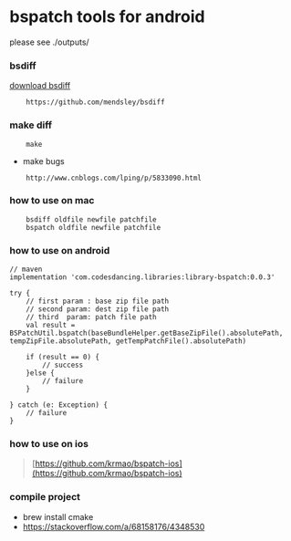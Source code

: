 # bspatch tools for android
please see ./outputs/

### bsdiff
[download bsdiff](http://www.daemonology.net/bsdiff/)
```
    https://github.com/mendsley/bsdiff
```

### make diff
```
    make
```

* make bugs
```
    http://www.cnblogs.com/lping/p/5833090.html
```

### how to use on mac
```
    bsdiff oldfile newfile patchfile
    bspatch oldfile newfile patchfile
```


### how to use on android
```
// maven
implementation 'com.codesdancing.libraries:library-bspatch:0.0.3'
```

```
try {
    // first param : base zip file path
    // second param: dest zip file path
    // third  param: patch file path
    val result = BSPatchUtil.bspatch(baseBundleHelper.getBaseZipFile().absolutePath, tempZipFile.absolutePath, getTempPatchFile().absolutePath)
    
    if (result == 0) {
        // success
    }else {
        // failure
    }
    
} catch (e: Exception) {
    // failure
}
```

### how to use on ios

> [https://github.com/krmao/bspatch-ios](https://github.com/krmao/bspatch-ios)

### compile project
- brew install cmake
- https://stackoverflow.com/a/68158176/4348530
